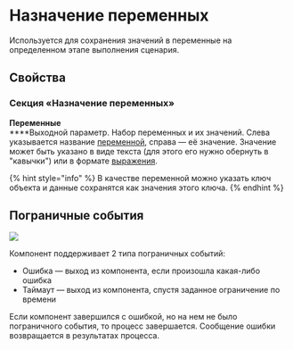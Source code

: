 # Назначение переменных

Используется для сохранения значений в переменные на определенном этапе выполнения сценария.

## Свойства

### Секция «Назначение переменных»

**Переменные**  \
****Выходной параметр. Набор переменных и их значений. Слева указывается название [переменной](https://docs.bpium.ru/processes/scripts/variables), справа — её значение. Значение может быть указано в виде текста (для этого его нужно обернуть в "кавычки") или в формате [выражения](https://docs.bpium.ru/processes/scripts/expression).

{% hint style="info" %}
В качестве переменной  можно указать ключ объекта и данные сохранятся как значения этого ключа.
{% endhint %}

## Пограничные события

![](../../../../.gitbook/assets/boundary\_any.png)

Компонент поддерживает 2 типа пограничных событий:

* Ошибка — выход из компонента, если произошла какая-либо ошибка
* Таймаут — выход из компонента, спустя заданное ограничение по времени

Если компонент завершился с ошибкой, но на нем не было пограничного события, то процесс завершается. Сообщение ошибки возвращается в результатах процесса.
